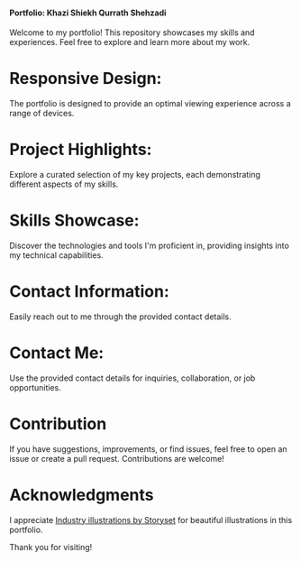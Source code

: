 #### Portfolio: Khazi Shiekh Qurrath Shehzadi
Welcome to my portfolio! This repository showcases my skills and experiences. Feel free to explore and learn more about my work.

# Responsive Design: 
The portfolio is designed to provide an optimal viewing experience across a range of devices.
# Project Highlights: 
Explore a curated selection of my key projects, each demonstrating different aspects of my skills.
# Skills Showcase:
Discover the technologies and tools I'm proficient in, providing insights into my technical capabilities.
# Contact Information: 
Easily reach out to me through the provided contact details.

# Contact Me: 
Use the provided contact details for inquiries, collaboration, or job opportunities.
# Contribution
If you have suggestions, improvements, or find issues, feel free to open an issue or create a pull request. Contributions are welcome!

# Acknowledgments
I appreciate <a href="https://storyset.com/industry">Industry illustrations by Storyset</a> for beautiful illustrations in this portfolio.

Thank you for visiting!
